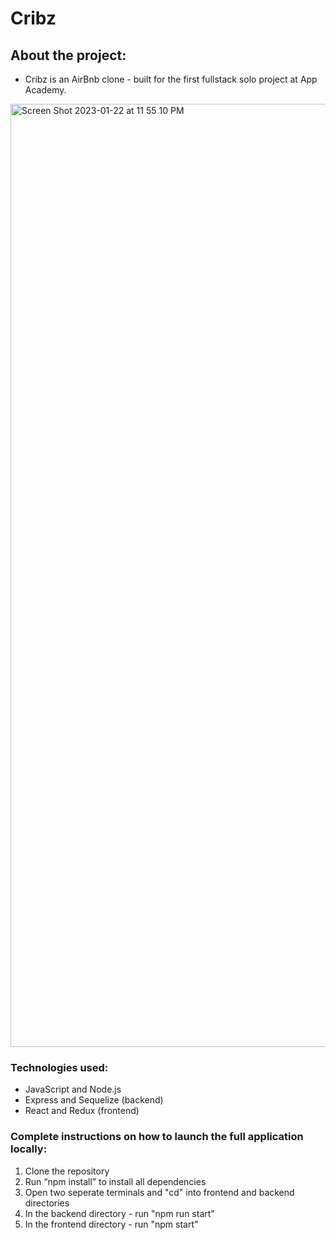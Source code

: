 # Cribz

## About the project:
- Cribz is an AirBnb clone - built for the first fullstack solo project at App Academy.


<img width="1509" alt="Screen Shot 2023-01-22 at 11 55 10 PM" src="https://user-images.githubusercontent.com/105830445/213968309-74bb5786-9bd8-4c7f-8195-1b6ea566a490.png">


### Technologies used:
- JavaScript and Node.js
- Express and Sequelize (backend)
- React and Redux (frontend)

### Complete instructions on how to launch the full application locally:
1) Clone the repository
2) Run “npm install” to install all dependencies
3) Open two seperate terminals and "cd" into frontend and backend directories
4) In the backend directory - run "npm run start"
5) In the frontend directory - run "npm start"
